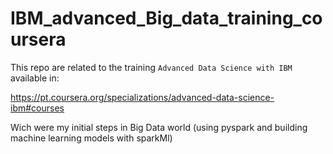 # IBM_advanced_Big_data_training_coursera

This repo are related to the training `Advanced Data Science with IBM` available in:

https://pt.coursera.org/specializations/advanced-data-science-ibm#courses

Wich were my initial steps in Big Data world (using pyspark and building machine learning models with sparkMl)
